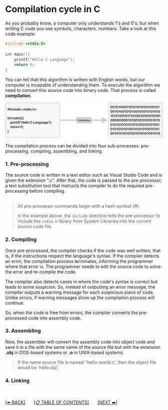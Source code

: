 # Compilation cycle in C

As you probably know, a computer only understands 1's and 0's, but when writing C code you use symbols, characters, numbers. Take a look at this code example:

```c
#include <stdio.h>

int main(){
    printf("Hello C Language");
    return 0;
}
```

You can tell that this algorithm is written with English words, but our computer is incapable of understanding them. To execute the algorithm we need to convert this source code into binary code. That process is called **compilation**.

![](../0-resources/compilation-simple.png)

The compilation process can be divided into four sub-processes: pre-processing, compiling, assembling, and linking.

### 1. Pre-processing

The source code is written in a text editor such as Visual Studio Code and is given the extension ".c". After that, the code is passed to the pre-processor, a text substitution tool that instructs the compiler to do the required pre-processing before compiling.
<br><br>

> All pre-processor commands begin with a hash symbol (_#_).
>
> In the example above, the `include` directive tells the pre-processor to include the `stdio.h` library from System Libraries into the current source code file.

### 2. Compiling

Once pre-processed, the compiler checks if the code was well written, that is, if the instructions respect the language's syntax. If the compiler detects an error, the compilation process terminates, informing the programmer where that error is. The programmer needs to edit the source code to solve the error and re-compile the code.

The compiler also detects cases in where the code's syntax is correct but leads to some suspicion. So, instead of outputting an error message, the compiler outputs a warning message for each suspicious piece of code. Unlike errors, if warning messages show up the compilation process will continue.

So, when the code is free from errors, the compiler converts the pre-processed code into assembly code.

### 3. Assembling

Now, the assembler will convert the assembly code into object code and save it in a file with the same name of the source file but with the extension **.obj** in DOS-based systems or **.o** in UNIX-based systems.

> If the name source file is named "hello-world.c', then the object file would be 'hello.obj'.

### 4. Linking

<br><br>
[[⬅️ BACK]](3-how-to-structure-a-program.md)
&nbsp;&nbsp;&nbsp;&nbsp;&nbsp;
[[📋 TABLE OF CONTENTS]](../README.md)
&nbsp;&nbsp;&nbsp;&nbsp;&nbsp;
[[NEXT ➡️]](../2-environment-setup-for-c/1-installation-on-linux.md)
